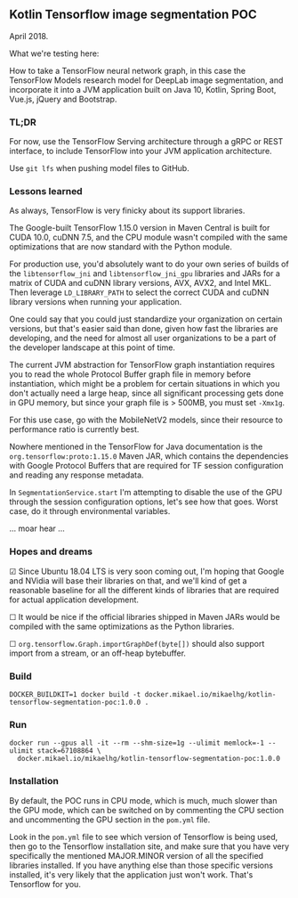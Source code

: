 ## Kotlin Tensorflow image segmentation POC

April 2018.

What we're testing here:

How to take a TensorFlow neural network graph, in this case the TensorFlow Models research
model for DeepLab image segmentation, and incorporate it into a JVM application built on 
Java 10, Kotlin, Spring Boot, Vue.js, jQuery and Bootstrap.

### TL;DR

For now, use the TensorFlow Serving architecture through a gRPC or REST interface, 
to include TensorFlow into your JVM application architecture.

Use `git lfs` when pushing model files to GitHub.

### Lessons learned

As always, TensorFlow is very finicky about its support libraries.

The Google-built TensorFlow 1.15.0 version in Maven Central is built for CUDA 10.0, cuDNN 7.5,
and the CPU module wasn't compiled with the same optimizations that are now standard with the
Python module.

For production use, you'd absolutely want to do your own series of builds of the 
`libtensorflow_jni` and `libtensorflow_jni_gpu` libraries and JARs for a matrix of 
CUDA and cuDNN library versions, AVX, AVX2, and Intel MKL. Then leverage `LD_LIBRARY_PATH`
to select the correct CUDA and cuDNN library versions when running your application.

One could say that you could just standardize your organization on certain versions, but that's
easier said than done, given how fast the libraries are developing, and the need for almost all
user organizations to be a part of the developer landscape at this point of time.

The current JVM abstraction for TensorFlow graph instantiation requires you to read the whole
Protocol Buffer graph file in memory before instantiation, which might be a problem for certain
situations in which you don't actually need a large heap, since all significant processing gets
done in GPU memory, but since your graph file is > 500MB, you must set `-Xmx1g`.

For this use case, go with the MobileNetV2 models, since their resource to performance ratio
is currently best. 

Nowhere mentioned in the TensorFlow for Java documentation is the `org.tensorflow:proto:1.15.0`
Maven JAR, which contains the dependencies with Google Protocol Buffers that are required for
TF session configuration and reading any response metadata.

In `SegmentationService.start` I'm attempting to disable the use of the GPU through the session
configuration options, let's see how that goes. Worst case, do it through environmental variables.

... moar hear ...

### Hopes and dreams

☑ Since Ubuntu 18.04 LTS is very soon coming out, I'm hoping that Google and NVidia will base their
libraries on that, and we'll kind of get a reasonable baseline for all the different kinds of
libraries that are required for actual application development.

☐ It would be nice if the official libraries shipped in Maven JARs would be compiled with the same
optimizations as the Python libraries.

☐ `org.tensorflow.Graph.importGraphDef(byte[])` should also support import from a stream, or an
off-heap bytebuffer.

### Build

```
DOCKER_BUILDKIT=1 docker build -t docker.mikael.io/mikaelhg/kotlin-tensorflow-segmentation-poc:1.0.0 .
```

### Run

```
docker run --gpus all -it --rm --shm-size=1g --ulimit memlock=-1 --ulimit stack=67108864 \
  docker.mikael.io/mikaelhg/kotlin-tensorflow-segmentation-poc:1.0.0
```

### Installation

By default, the POC runs in CPU mode, which is much, much slower than the GPU mode,
which can be switched on by commenting the CPU section and uncommenting the GPU
section in the `pom.yml` file.

Look in the `pom.yml` file to see which version of Tensorflow is being used, then
go to the Tensorflow installation site, and make sure that you have very specifically
the mentioned MAJOR.MINOR version of all the specified libraries installed. If you have
anything else than those specific versions installed, it's very likely that the 
application just won't work. That's Tensorflow for you.
